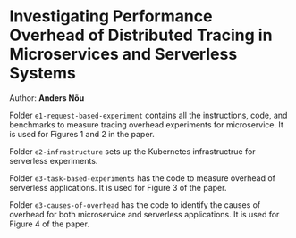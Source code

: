 # Investigating Performance Overhead of Distributed Tracing in Microservices and Serverless Systems

Author: **Anders Nõu**

Folder `e1-request-based-experiment` contains all the instructions, code, and benchmarks to measure tracing overhead experiments for microservice. It is used for Figures 1 and 2 in the paper.

Folder `e2-infrastructure` sets up the Kubernetes infrastructrue for serverless experiments.

Folder `e3-task-based-experiments` has the code to measure overhead of serverless applications. It is used for Figure 3 of the paper.

Folder `e3-causes-of-overhead` has the code to identify the causes of overhead for both microservice and serverless applications. It is used for Figure 4 of the paper.

